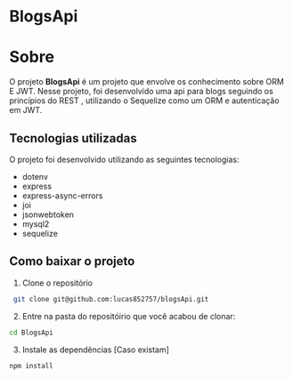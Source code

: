 <h1> BlogsApi </h1>

# Sobre
O projeto **BlogsApi** é um projeto que envolve os conhecimento sobre ORM E JWT. Nesse projeto, foi desenvolvido uma api para blogs seguindo os princípios do REST
, utilizando o Sequelize como um ORM e autenticação em JWT.

## Tecnologias utilizadas

O projeto foi desenvolvido utilizando as seguintes tecnologias:
- dotenv
- express
- express-async-errors
- joi
- jsonwebtoken
- mysql2
- sequelize

## Como baixar o projeto
1. Clone o repositório
```Bash
 git clone git@github.com:lucas852757/blogsApi.git
```
2. Entre na pasta do repositóirio que você acabou de clonar:
```Bash
cd BlogsApi
```
3. Instale as dependências [Caso existam]
```Bash
npm install
```